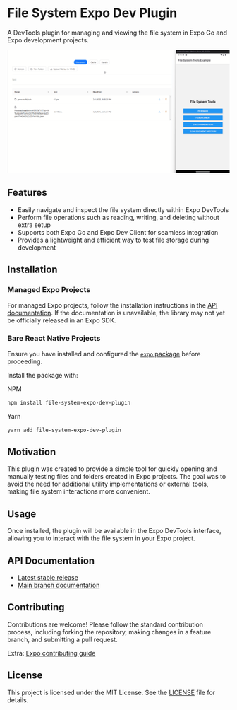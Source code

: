 # File System Expo Dev Plugin

A DevTools plugin for managing and viewing the file system in Expo Go and Expo development projects.

![Demo of file-system-expo-dev-plugin](./.github/assets/demo.gif)

## Features

- Easily navigate and inspect the file system directly within Expo DevTools
- Perform file operations such as reading, writing, and deleting without extra setup
- Supports both Expo Go and Expo Dev Client for seamless integration
- Provides a lightweight and efficient way to test file storage during development

## Installation

### Managed Expo Projects

For managed Expo projects, follow the installation instructions in the [API documentation](https://docs.expo.dev/versions/latest/sdk/file-system-dev-plugin/). If the documentation is unavailable, the library may not yet be officially released in an Expo SDK.

### Bare React Native Projects

Ensure you have installed and configured the [`expo` package](https://docs.expo.dev/bare/installing-expo-modules/) before proceeding.

Install the package with:

NPM

```sh
npm install file-system-expo-dev-plugin
```

Yarn

```sh
yarn add file-system-expo-dev-plugin
```

## Motivation

This plugin was created to provide a simple tool for quickly opening and manually testing files and folders created in Expo projects. The goal was to avoid the need for additional utility implementations or external tools, making file system interactions more convenient.

## Usage

Once installed, the plugin will be available in the Expo DevTools interface, allowing you to interact with the file system in your Expo project.

## API Documentation

- [Latest stable release](https://docs.expo.dev/versions/latest/sdk/file-system-dev-plugin/)
- [Main branch documentation](https://docs.expo.dev/versions/unversioned/sdk/file-system-dev-plugin/)

## Contributing

Contributions are welcome! Please follow the standard contribution process, including forking the repository, making changes in a feature branch, and submitting a pull request.

Extra: [Expo contributing guide](https://github.com/expo/expo#contributing)

## License

This project is licensed under the MIT License. See the [LICENSE](LICENSE) file for details.
